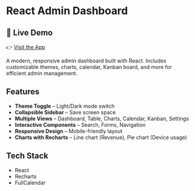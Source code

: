 # React Admin Dashboard

## 🔗 Live Demo

👉 [Visit the App](https://ass3-dashboard.vercel.app/)

A modern, responsive admin dashboard built with React. Includes customizable themes, charts, calendar, Kanban board, and more for efficient admin management.

##  Features

-  **Theme Toggle** – Light/Dark mode switch
-  **Collapsible Sidebar** – Save screen space
-  **Multiple Views** – Dashboard, Table, Charts, Calendar, Kanban, Settings
-  **Interactive Components** – Search, Forms, Navigation
-  **Responsive Design** – Mobile-friendly layout
-  **Charts with Recharts** – Line chart (Revenue), Pie chart (Device usage)

##  Tech Stack

- React
- Recharts
- FullCalendar



